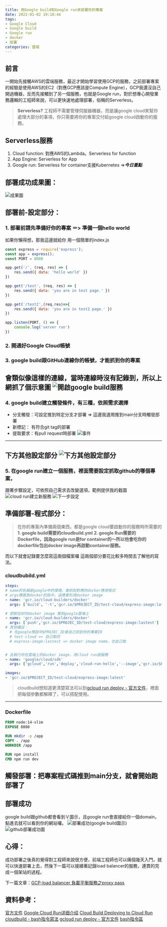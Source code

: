 ```yaml
---
title: 用Google build和Google run來部署你的專案
date: 2022-01-02 19:18:44
tags:
- Google Cloud
- Google build
- Google run
- docker
- 部署
categories: 雲端
---
```


## 前言
一開始先接觸AWS的雲端服務，最近才開始學習使用GCP的服務，之前部署專案的經驗是使用AWS的EC2（對應GCP應該是Compute Engine），GCP我還沒自己開過機器，反而先接觸到了另一個服務，也就是Google run，對於想專心開發業務邏輯的工程師來說，可以更快速地處理部署，俗稱的Serverless。
>__Serverless?__
工程師不需要管理伺服器機器，而是讓google cloud來幫你處理大部分的事項，你只需要將你的專案交付給google cloud啟動你的服務。


## Serverless服務
1. Cloud function: 對應AWS的Lambda。Serverless for function
2. App Engine: Serverless for App
3. Google run: Serverless for container支援Kubernetes =>***今日重點***

## 部署成功成果圖：
![成果圖](1.png)


## 部署前-設定部分：
### 1. 部署前請先準備好你的專案 ＝> 準備一個hello world
  如果你懶得想，那我這邊就給你
  用一個簡單的index.js
  ```js
  const express = require('express');
  const app = express();
  const PORT = 8080

  app.get('/', (req, res) => {
      res.send({ data: 'hello world' })
  })

  app.get('/test', (req, res) => {
      res.send({ data: 'you are in test page.' })
  })

  app.get('/test2',(req,res)=>{
      res.send({ data: 'you are in test2 page.' })
  })

  app.listen(PORT, () => {
      console.log('server run')
  })
  ```

### 2. 開通好Google Cloud帳號
### 3. google build跟GitHub連線你的帳號，才能抓到你的專案
會類似像這樣的連線，當時連線時沒有記錄到，所以上網抓了個示意圖
![開啟google build服務](3.png)
---
### 4. google build建立觸發條件，有三種，依照需求選擇
  - 分支觸發：可設定推到特定分支才部署 => 這邊我選用推到main分支時觸發部署
  - 新標記： 有符合git tag的部署
  - 提取要求：有pull request時部署
![事件](6.png)
---
  下方其他設定部分
![下方其他設定部分](7.png)
---
### 5. 在google run建立一個服務，裡面需要設定抓取github的哪個專案，
  跟著步驟設定，可依照自己需求去改變選項，範例提供我的截圖
![cloud run建立新服務](4.png)
![下一步設定](5.png)

## 準備部署-程式部分：
>在你的專案內準備兩個東西，都是google cloud要啟動你的服務時所需要的
__1. google build需要的cloudbuild.yml__
__2. google Run需要的Dockerfile，因為google run是for container的～所以他會吃你的dockerfile包出docker image再啟動container服務。__

而以下就會記錄要怎麼寫這兩個檔案囉
這兩個部分要花比較多時間去了解他的寫法。
### cloudbubild.yml

```yml
steps:
# name的名稱是google中的環境，會抓到對應的docker應用程式
# args裡面放docker的指令，這裡會形成docker image
- name: 'gcr.io/cloud-builders/docker'
  args: ['build', '-t','gcr.io/$PROJECT_ID/test-cloud/express-image:latest','.']

# 把剛包好的docker image 推到google雲端上
- name: 'gcr.io/cloud-builders/docker'
  args: ['push','gcr.io/$PROJEC_ID/test-cloud/express-image:lastest']
# 其他備註：
  # 在google預設中$PROJEC_ID會自己抓到你的專案ID
  # test-cloud => 自己取的
  # express-image:lastest => docker image name，也自己取


# 去執行你在雲端上的docker image，用cloud run啟服務
- name: 'google/cloud/sdk'
  args: ['gcloud','run','deploy','cloud-run-hello','--image','gcr.io/$PROJECT_ID/test-cloud/express-image:lastest','--region','asia-east1']

images:
- 'gcr.io/$PROJECT_ID/test-cloud/express-image:latest'

```
>cloudbuild想知道更清楚寫法可以到[gcloud run deploy - 官方文件](https://cloud.google.com/sdk/gcloud/reference/run/deploy)，裡面把每個參數都解釋了，可以搭配使用。

---

### Dockerfile

```dockerfile
FROM node:14-slim
EXPOSE 8080

RUN mkdir -p /app
COPY . /app
WORKDIR /app

RUN npm install
CMD npm run dev
```

## 觸發部署：把專案程式碼推到main分支，就會開始跑部署了
## 部署成功
google build跟github都會看到Ｖ圖示，且google run會直接給你一個domain，點進去就可以看到你的網站囉。
![部署成功(google build圖示)](2.png)
![github部署成功圖](8.png)
## 心得：
成功部署之後真的覺得對工程師來說很方便，前端工程師也可以痛個幾天入門，就可以快速部署上去，然後下一篇可以接續著記錄load balancer的服務，連貫的完成一個架站的過程。


下一篇文章：[GCP-load balancer 負載平衡服務之proxy pass]()


## 資料參考：
[官方文件](https://cloud.google.com/run)
[Google Cloud Run详细介绍](https://www.servicemesher.com/blog/google-cloud-run-intro/)
[Cloud Build Deploying to Cloud Run](https://cloud.google.com/build/docs/deploying-builds/deploy-cloud-run)
[cloudbuild - bash指令寫法](https://cloud.google.com/build/docs/configuring-builds/run-bash-scripts)
[gcloud run deploy - 官方文件](https://cloud.google.com/sdk/gcloud/reference/run/deploy)
[bash指令區](https://tldp.org/LDP/abs/html/standard-options.html)
